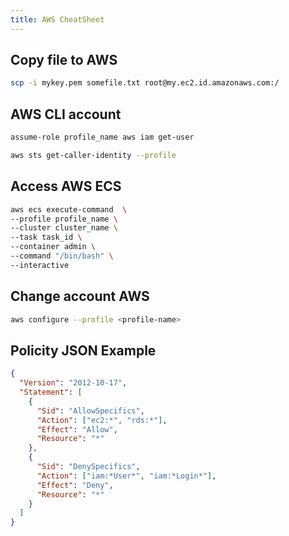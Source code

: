 ```yaml
---
title: AWS CheatSheet
---
```


## Copy file to AWS

```bash
scp -i mykey.pem somefile.txt root@my.ec2.id.amazonaws.com:/
```

## AWS CLI account

```bash
assume-role profile_name aws iam get-user
```

```bash
aws sts get-caller-identity --profile
```

## Access AWS ECS

```bash
aws ecs execute-command  \
--profile profile_name \
--cluster cluster_name \
--task task_id \
--container admin \
--command "/bin/bash" \
--interactive
```

## Change account AWS

```bash
aws configure --profile <profile-name>
```

## Policity JSON Example

```json
{
  "Version": "2012-10-17",
  "Statement": [
    {
      "Sid": "AllowSpecifics",
      "Action": ["ec2:*", "rds:*"],
      "Effect": "Allow",
      "Resource": "*"
    },
    {
      "Sid": "DenySpecifics",
      "Action": ["iam:*User*", "iam:*Login*"],
      "Effect": "Deny",
      "Resource": "*"
    }
  ]
}
```
